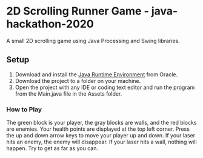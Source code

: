 # 2D Scrolling Runner Game - java-hackathon-2020
A small 2D scrolling game using Java Processing and Swing libraries.

## Setup
1. Download and install the [Java Runtime Environment](https://www.oracle.com/mx/java/technologies/javase-jre8-downloads.html) from Oracle.
2. Download the project to a folder on your machine.
3. Open the project with any IDE or coding text editor and run the program from the Main.java file in the Assets folder.

### How to Play
The green block is your player, the gray blocks are walls, and the red blocks are enemies. Your health points are displayed at the top left corner. Press the up and down arrow keys to move your player up and down. If your laser hits an enemy, the enemy will disappear. If your laser hits a wall, nothing will happen. Try to get as far as you can.
